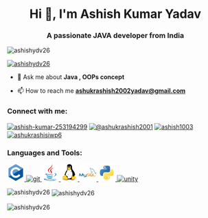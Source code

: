 <h1 align="center">Hi 👋, I'm Ashish Kumar Yadav</h1>
<h3 align="center">A passionate JAVA developer from India</h3>

<p align="left"> <img src="https://komarev.com/ghpvc/?username=ashishydv26&label=Profile%20views&color=0e75b6&style=flat" alt="ashishydv26" /> </p>

<p align="left"> <a href="https://github.com/ryo-ma/github-profile-trophy"><img src="https://github-profile-trophy.vercel.app/?username=ashishydv26" alt="ashishydv26" /></a> </p>

- 💬 Ask me about **Java , OOPs concept**

- 📫 How to reach me **ashukrashish2002yadav@gmail.com**

<h3 align="left">Connect with me:</h3>
<p align="left">
<a href="https://linkedin.com/in/ashish-kumar-253194299" target="blank"><img align="center" src="https://raw.githubusercontent.com/rahuldkjain/github-profile-readme-generator/master/src/images/icons/Social/linked-in-alt.svg" alt="ashish-kumar-253194299" height="30" width="40" /></a>
<a href="https://www.hackerrank.com/@ashukrashish2001" target="blank"><img align="center" src="https://raw.githubusercontent.com/rahuldkjain/github-profile-readme-generator/master/src/images/icons/Social/hackerrank.svg" alt="@ashukrashish2001" height="30" width="40" /></a>
<a href="https://www.leetcode.com/ashish1003" target="blank"><img align="center" src="https://raw.githubusercontent.com/rahuldkjain/github-profile-readme-generator/master/src/images/icons/Social/leet-code.svg" alt="ashish1003" height="30" width="40" /></a>
<a href="https://auth.geeksforgeeks.org/user/ashukrashisiwp6" target="blank"><img align="center" src="https://raw.githubusercontent.com/rahuldkjain/github-profile-readme-generator/master/src/images/icons/Social/geeks-for-geeks.svg" alt="ashukrashisiwp6" height="30" width="40" /></a>
</p>

<h3 align="left">Languages and Tools:</h3>
<p align="left"> <a href="https://www.cprogramming.com/" target="_blank" rel="noreferrer"> <img src="https://raw.githubusercontent.com/devicons/devicon/master/icons/c/c-original.svg" alt="c" width="40" height="40"/> </a> <a href="https://git-scm.com/" target="_blank" rel="noreferrer"> <img src="https://www.vectorlogo.zone/logos/git-scm/git-scm-icon.svg" alt="git" width="40" height="40"/> </a> <a href="https://www.java.com" target="_blank" rel="noreferrer"> <img src="https://raw.githubusercontent.com/devicons/devicon/master/icons/java/java-original.svg" alt="java" width="40" height="40"/> </a> <a href="https://www.linux.org/" target="_blank" rel="noreferrer"> <img src="https://raw.githubusercontent.com/devicons/devicon/master/icons/linux/linux-original.svg" alt="linux" width="40" height="40"/> </a> <a href="https://www.mysql.com/" target="_blank" rel="noreferrer"> <img src="https://raw.githubusercontent.com/devicons/devicon/master/icons/mysql/mysql-original-wordmark.svg" alt="mysql" width="40" height="40"/> </a> <a href="https://www.python.org" target="_blank" rel="noreferrer"> <img src="https://raw.githubusercontent.com/devicons/devicon/master/icons/python/python-original.svg" alt="python" width="40" height="40"/> </a> <a href="https://unity.com/" target="_blank" rel="noreferrer"> <img src="https://www.vectorlogo.zone/logos/unity3d/unity3d-icon.svg" alt="unity" width="40" height="40"/> </a> </p>

<p><img align="left" src="https://github-readme-stats.vercel.app/api/top-langs?username=ashishydv26&show_icons=true&locale=en&layout=compact" alt="ashishydv26" /></p>

<p>&nbsp;<img align="center" src="https://github-readme-stats.vercel.app/api?username=ashishydv26&show_icons=true&locale=en" alt="ashishydv26" /></p>

<p><img align="center" src="https://github-readme-streak-stats.herokuapp.com/?user=ashishydv26&" alt="ashishydv26" /></p>
